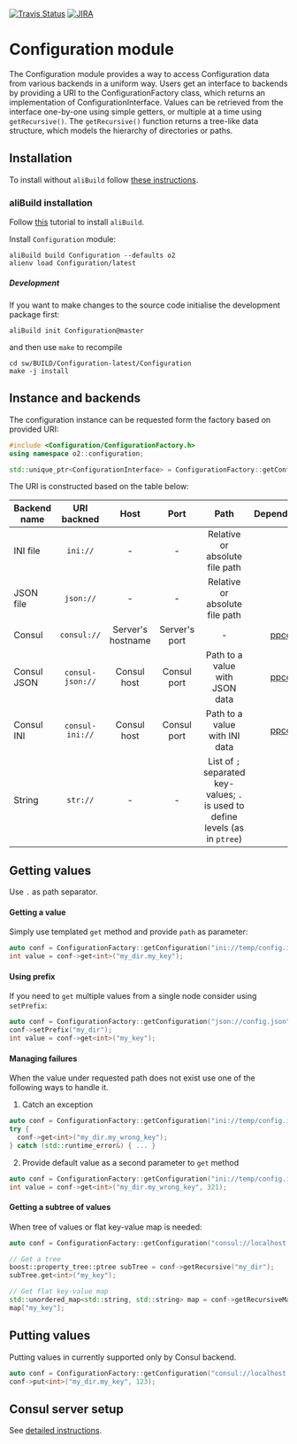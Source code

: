 [![Travis Status](https://travis-ci.com/AliceO2Group/Configuration.svg?branch=master)](https://travis-ci.com/AliceO2Group/Configuration)
[![JIRA](https://img.shields.io/badge/JIRA-issues-blue.svg)](https://alice.its.cern.ch/jira/projects/OCONF)

# Configuration module
The Configuration module provides a way to access Configuration data from various backends in a uniform way.
Users get an interface to backends by providing a URI to the ConfigurationFactory class, which returns an implementation
of ConfigurationInterface.
Values can be retrieved from the interface one-by-one using simple getters, or multiple at a time using `getRecursive()`.
The `getRecursive()` function returns a tree-like data structure, which models the hierarchy of directories or paths.

## Installation
To install without `aliBuild` follow [these instructions](doc/ManualInstallation.md).

### aliBuild installation
Follow [this](https://alice-doc.github.io/alice-analysis-tutorial/building/) tutorial to install `aliBuild`.

Install `Configuration` module:
```
aliBuild build Configuration --defaults o2
alienv load Configuration/latest
```

##### Development
If you want to make changes to the source code initialise the development package first:
```
aliBuild init Configuration@master
```
and then use `make` to recompile
```
cd sw/BUILD/Configuration-latest/Configuration
make -j install
```

## Instance and backends
The configuration instance can be requested form the factory based on provided URI:
```cpp
#include <Configuration/ConfigurationFactory.h>
using namespace o2::configuration;

std::unique_ptr<ConfigurationInterface> = ConfigurationFactory::getConfiguration("backend://[host][:port][/path]");
```

The URI is constructed based on the table below:

| Backend name | URI backned      | Host  | Port | Path  | Dependency |
| ------------ |:----------------:|:-----:|:----:|:-----:|-----------:|
| INI file     | `ini://`         | -     | - | Relative or absolute file path | - |
| JSON file    | `json://`        | -     | - | Relative or absolute file path | - |
| Consul       | `consul://`      | Server's hostname | Server's port | - | [ppconsul](https://github.com/oliora/ppconsul) |
| Consul JSON  | `consul-json://` | Consul host | Consul port | Path to a value with JSON data | [ppconsul](https://github.com/oliora/ppconsul) |
| Consul INI   | `consul-ini://`  | Consul host | Consul port | Path to a value with INI data | [ppconsul](https://github.com/oliora/ppconsul) |
| String       | `str://`         | -     | - | List of `;` separated key-values; `.` is used to define levels (as in `ptree`) | - |


## Getting values
Use `.` as path separator.

#### Getting a value
Simply use templated `get` method and provide `path` as parameter:
```cpp
auto conf = ConfigurationFactory::getConfiguration("ini://temp/config.ini"); // absolute path
int value = conf->get<int>("my_dir.my_key");
```
#### Using prefix
If you need to `get` multiple values from a single node consider using `setPrefix`:
```cpp
auto conf = ConfigurationFactory::getConfiguration("json://config.json"); // relative path
conf->setPrefix("my_dir");
int value = conf->get<int>("my_key");
```

#### Managing failures
When the value under requested path does not exist use one of the following ways to handle it.

1. Catch an exception

```cpp
auto conf = ConfigurationFactory::getConfiguration("ini://temp/config.ini");
try {
  conf->get<int>("my_dir.my_wrong_key");
} catch (std::runtime_error&) { ... }

```

2. Provide default value as a second parameter to `get` method

```cpp
auto conf = ConfigurationFactory::getConfiguration("ini://temp/config.ini");
int value = conf->get<int>("my_dir.my_wrong_key", 321);
```

#### Getting a subtree of values
When tree of values or flat key-value map is needed:
```cpp
auto conf = ConfigurationFactory::getConfiguration("consul://localhost:8500");

// Get a tree
boost::property_tree::ptree subTree = conf->getRecursive("my_dir");
subTree.get<int>("my_key");

// Get flat key-value map
std::unordered_map<std::string, std::string> map = conf->getRecursiveMap("my_dir");
map["my_key"];
```

## Putting values
Putting values in currently supported only by Consul backend.
```cpp
auto conf = ConfigurationFactory::getConfiguration("consul://localhost:8500");
conf->put<int>("my_dir.my_key", 123);
```

## Consul server setup
See [detailed instructions](doc/Consul.md).
